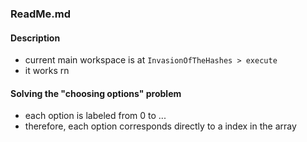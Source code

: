 ### ReadMe.md

#### Description

- current main workspace is at `InvasionOfTheHashes > execute`
- it works rn




#### Solving the "choosing options" problem

- each option is labeled from 0 to ...
- therefore, each option corresponds directly to a index in the array